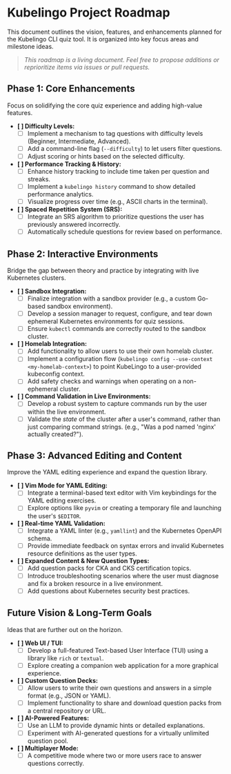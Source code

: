 <!-- Kubelingo Roadmap -->
# Kubelingo Project Roadmap

This document outlines the vision, features, and enhancements planned for the Kubelingo CLI quiz tool. It is organized into key focus areas and milestone ideas.

> _This roadmap is a living document. Feel free to propose additions or reprioritize items via issues or pull requests._

## Phase 1: Core Enhancements

Focus on solidifying the core quiz experience and adding high-value features.

- **[ ] Difficulty Levels:**
    - [ ] Implement a mechanism to tag questions with difficulty levels (Beginner, Intermediate, Advanced).
    - [ ] Add a command-line flag (`--difficulty`) to let users filter questions.
    - [ ] Adjust scoring or hints based on the selected difficulty.

- **[ ] Performance Tracking & History:**
    - [ ] Enhance history tracking to include time taken per question and streaks.
    - [ ] Implement a `kubelingo history` command to show detailed performance analytics.
    - [ ] Visualize progress over time (e.g., ASCII charts in the terminal).

- **[ ] Spaced Repetition System (SRS):**
    - [ ] Integrate an SRS algorithm to prioritize questions the user has previously answered incorrectly.
    - [ ] Automatically schedule questions for review based on performance.

## Phase 2: Interactive Environments

Bridge the gap between theory and practice by integrating with live Kubernetes clusters.

- **[ ] Sandbox Integration:**
    - [ ] Finalize integration with a sandbox provider (e.g., a custom Go-based sandbox environment).
    - [ ] Develop a session manager to request, configure, and tear down ephemeral Kubernetes environments for quiz sessions.
    - [ ] Ensure `kubectl` commands are correctly routed to the sandbox cluster.

- **[ ] Homelab Integration:**
    - [ ] Add functionality to allow users to use their own homelab cluster.
    - [ ] Implement a configuration flow (`kubelingo config --use-context <my-homelab-context>`) to point KubeLingo to a user-provided kubeconfig context.
    - [ ] Add safety checks and warnings when operating on a non-ephemeral cluster.

- **[ ] Command Validation in Live Environments:**
    - [ ] Develop a robust system to capture commands run by the user within the live environment.
    - [ ] Validate the *state* of the cluster after a user's command, rather than just comparing command strings. (e.g., "Was a pod named 'nginx' actually created?").

## Phase 3: Advanced Editing and Content

Improve the YAML editing experience and expand the question library.

- **[ ] Vim Mode for YAML Editing:**
    - [ ] Integrate a terminal-based text editor with Vim keybindings for the YAML editing exercises.
    - [ ] Explore options like `pyvim` or creating a temporary file and launching the user's `$EDITOR`.

- **[ ] Real-time YAML Validation:**
    - [ ] Integrate a YAML linter (e.g., `yamllint`) and the Kubernetes OpenAPI schema.
    - [ ] Provide immediate feedback on syntax errors and invalid Kubernetes resource definitions as the user types.

- **[ ] Expanded Content & New Question Types:**
    - [ ] Add question packs for CKA and CKS certification topics.
    - [ ] Introduce troubleshooting scenarios where the user must diagnose and fix a broken resource in a live environment.
    - [ ] Add questions about Kubernetes security best practices.

## Future Vision & Long-Term Goals

Ideas that are further out on the horizon.

- **[ ] Web UI / TUI:**
    - [ ] Develop a full-featured Text-based User Interface (TUI) using a library like `rich` or `textual`.
    - [ ] Explore creating a companion web application for a more graphical experience.

- **[ ] Custom Question Decks:**
    - [ ] Allow users to write their own questions and answers in a simple format (e.g., JSON or YAML).
    - [ ] Implement functionality to share and download question packs from a central repository or URL.

- **[ ] AI-Powered Features:**
    - [ ] Use an LLM to provide dynamic hints or detailed explanations.
    - [ ] Experiment with AI-generated questions for a virtually unlimited question pool.

- **[ ] Multiplayer Mode:**
    - [ ] A competitive mode where two or more users race to answer questions correctly.
